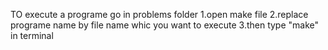 TO execute a programe go in problems folder 
1.open make file
2.replace programe name by file name whic you want to execute
3.then type "make" in terminal
